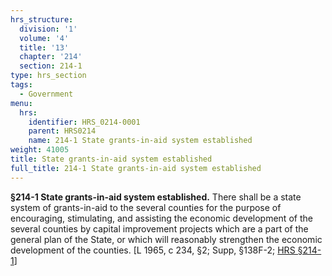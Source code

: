 ```yaml
---
hrs_structure:
  division: '1'
  volume: '4'
  title: '13'
  chapter: '214'
  section: 214-1
type: hrs_section
tags:
  - Government
menu:
  hrs:
    identifier: HRS_0214-0001
    parent: HRS0214
    name: 214-1 State grants-in-aid system established
weight: 41005
title: State grants-in-aid system established
full_title: 214-1 State grants-in-aid system established
---
```

**§214-1 State grants-in-aid system established.** There shall be a state system of grants-in-aid to the several counties for the purpose of encouraging, stimulating, and assisting the economic development of the several counties by capital improvement projects which are a part of the general plan of the State, or which will reasonably strengthen the economic development of the counties. [L 1965, c 234, §2; Supp, §138F-2; [HRS §214-1](/title-13/chapter-214/section-214-1/)]